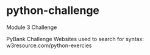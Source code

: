 # python-challenge
Module 3 Challenge

PyBank Challenge
Websites used to search for syntax:
w3resource.com/python-exercies
